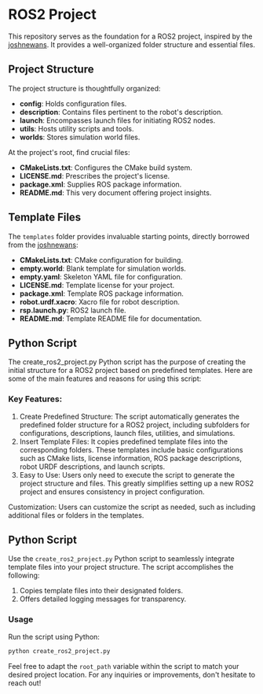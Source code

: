 # ROS2 Project

This repository serves as the foundation for a ROS2 project, inspired by the [joshnewans](https://github.com/joshnewans/my_bot). It provides a well-organized folder structure and essential files.

## Project Structure

The project structure is thoughtfully organized:

- **config**: Holds configuration files.
- **description**: Contains files pertinent to the robot's description.
- **launch**: Encompasses launch files for initiating ROS2 nodes.
- **utils**: Hosts utility scripts and tools.
- **worlds**: Stores simulation world files.

At the project's root, find crucial files:

- **CMakeLists.txt**: Configures the CMake build system.
- **LICENSE.md**: Prescribes the project's license.
- **package.xml**: Supplies ROS package information.
- **README.md**: This very document offering project insights.

## Template Files

The `templates` folder provides invaluable starting points, directly borrowed from the [joshnewans](https://github.com/joshnewans/my_bot):

- **CMakeLists.txt**: CMake configuration for building.
- **empty.world**: Blank template for simulation worlds.
- **empty.yaml**: Skeleton YAML file for configuration.
- **LICENSE.md**: Template license for your project.
- **package.xml**: Template ROS package information.
- **robot.urdf.xacro**: Xacro file for robot description.
- **rsp.launch.py**: ROS2 launch file.
- **README.md**: Template README file for documentation.

## Python Script

The create_ros2_project.py Python script has the purpose of creating the initial structure for a ROS2 project based on predefined templates. Here are some of the main features and reasons for using this script:

### Key Features:

1. Create Predefined Structure: The script automatically generates the predefined folder structure for a ROS2 project, including subfolders for configurations, descriptions, launch files, utilities, and simulations.
2. Insert Template Files: It copies predefined template files into the corresponding folders. These templates include basic configurations such as CMake lists, license information, ROS package descriptions, robot URDF descriptions, and launch scripts.
3. Easy to Use: Users only need to execute the script to generate the project structure and files. This greatly simplifies setting up a new ROS2 project and ensures consistency in project configuration.

Customization: Users can customize the script as needed, such as including additional files or folders in the templates.

## Python Script

Use the `create_ros2_project.py` Python script to seamlessly integrate template files into your project structure. The script accomplishes the following:

1. Copies template files into their designated folders.
2. Offers detailed logging messages for transparency.

### Usage

Run the script using Python:

```bash
python create_ros2_project.py
```

Feel free to adapt the `root_path` variable within the script to match your desired project location. For any inquiries or improvements, don't hesitate to reach out!
